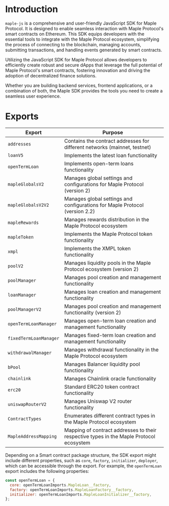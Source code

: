 # Introduction

`maple-js` is a comprehensive and user-friendly JavaScript SDK for Maple Protocol. It is designed to enable seamless interaction with Maple Protocol's smart contracts on Ethereum. This SDK equips developers with the essential tools to integrate with the Maple Protocol ecosystem, simplifying the process of connecting to the blockchain, managing accounts, submitting transactions, and handling events generated by smart contracts.

Utilizing the JavaScript SDK for Maple Protocol allows developers to efficiently create robust and secure dApps that leverage the full potential of Maple Protocol's smart contracts, fostering innovation and driving the adoption of decentralized finance solutions.

Whether you are building backend services, frontend applications, or a combination of both, the Maple SDK provides the tools you need to create a seamless user experience.

# Exports

| Export                 | Purpose                                                                                 |
| ---------------------- | --------------------------------------------------------------------------------------- |
| `addresses`            | Contains the contract addresses for different networks (mainnet, testnet)               |
| `loanV5`               | Implements the latest loan functionality                                                |
| `openTermLoan`         | Implements open-term loans functionality                                                |
| `mapleGlobalsV2`       | Manages global settings and configurations for Maple Protocol (version 2)               |
| `mapleGlobalsV2V2`     | Manages global settings and configurations for Maple Protocol (version 2.2)             |
| `mapleRewards`         | Manages rewards distribution in the Maple Protocol ecosystem                            |
| `mapleToken`           | Implements the Maple Protocol token functionality                                       |
| `xmpl`                 | Implements the XMPL token functionality                                                 |
| `poolV2`               | Manages liquidity pools in the Maple Protocol ecosystem (version 2)                     |
| `poolManager`          | Manages pool creation and management functionality                                      |
| `loanManager`          | Manages loan creation and management functionality                                      |
| `poolManagerV2`        | Manages pool creation and management functionality (version 2)                          |
| `openTermLoanManager`  | Manages open-term loan creation and management functionality                            |
| `fixedTermLoanManager` | Manages fixed-term loan creation and management functionality                           |
| `withdrawalManager`    | Manages withdrawal functionality in the Maple Protocol ecosystem                        |
| `bPool`                | Manages Balancer liquidity pool functionality                                           |
| `chainlink`            | Manages Chainlink oracle functionality                                                  |
| `erc20`                | Standard ERC20 token contract functionality                                             |
| `uniswapRouterV2`      | Manages Uniswap V2 router functionality                                                 |
| `ContractTypes`        | Enumerates different contract types in the Maple Protocol ecosystem                     |
| `MapleAddressMapping`  | Mapping of contract addresses to their respective types in the Maple Protocol ecosystem |

Depending on a Smart contract package structure, the SDK export might include different properties, such as `core`, `factory`, `initializer`, `deployer`, which can be accessible through the export. For example, the `openTermLoan` export includes the following properties:

```js
const openTermLoan = {
  core: openTermLoanImports.MapleLoan__factory,
  factory: openTermLoanImports.MapleLoanFactory__factory,
  initializer: openTermLoanImports.MapleLoanInitializer__factory,
};
```
